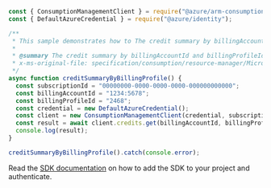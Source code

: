 ```javascript
const { ConsumptionManagementClient } = require("@azure/arm-consumption");
const { DefaultAzureCredential } = require("@azure/identity");

/**
 * This sample demonstrates how to The credit summary by billingAccountId and billingProfileId.
 *
 * @summary The credit summary by billingAccountId and billingProfileId.
 * x-ms-original-file: specification/consumption/resource-manager/Microsoft.Consumption/stable/2021-10-01/examples/CreditSummaryByBillingProfile.json
 */
async function creditSummaryByBillingProfile() {
  const subscriptionId = "00000000-0000-0000-0000-000000000000";
  const billingAccountId = "1234:5678";
  const billingProfileId = "2468";
  const credential = new DefaultAzureCredential();
  const client = new ConsumptionManagementClient(credential, subscriptionId);
  const result = await client.credits.get(billingAccountId, billingProfileId);
  console.log(result);
}

creditSummaryByBillingProfile().catch(console.error);
```

Read the [SDK documentation](https://github.com/Azure/azure-sdk-for-js/blob/%40azure%2Farm-consumption_9.0.1/sdk/consumption/arm-consumption/README.md) on how to add the SDK to your project and authenticate.
